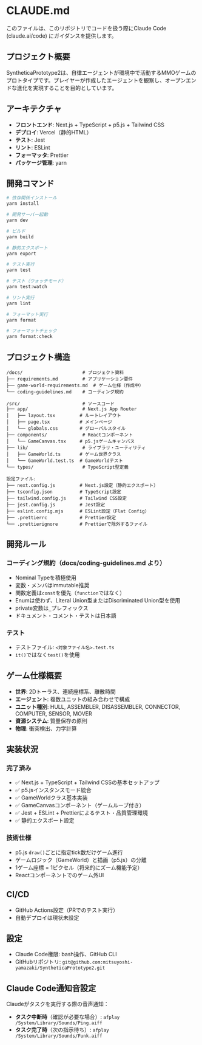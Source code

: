 # CLAUDE.md

このファイルは、このリポジトリでコードを扱う際にClaude Code (claude.ai/code) にガイダンスを提供します。

## プロジェクト概要

SyntheticaPrototype2は、自律エージェントが環境中で活動するMMOゲームのプロトタイプです。プレイヤーが作成したエージェントを観察し、オープンエンドな進化を実現することを目的としています。

## アーキテクチャ

- **フロントエンド**: Next.js + TypeScript + p5.js + Tailwind CSS
- **デプロイ**: Vercel（静的HTML）
- **テスト**: Jest
- **リント**: ESLint
- **フォーマッタ**: Prettier
- **パッケージ管理**: yarn

## 開発コマンド

```bash
# 依存関係インストール
yarn install

# 開発サーバー起動
yarn dev

# ビルド
yarn build

# 静的エクスポート
yarn export

# テスト実行
yarn test

# テスト（ウォッチモード）
yarn test:watch

# リント実行
yarn lint

# フォーマット実行
yarn format

# フォーマットチェック
yarn format:check
```

## プロジェクト構造

```
/docs/                      # プロジェクト資料
├── requirements.md         # アプリケーション要件
├── game-world-requirements.md  # ゲーム仕様（作成中）
└── coding-guidelines.md    # コーディング規約

/src/                       # ソースコード
├── app/                    # Next.js App Router
│   ├── layout.tsx         # ルートレイアウト
│   ├── page.tsx           # メインページ
│   └── globals.css        # グローバルスタイル
├── components/             # Reactコンポーネント
│   └── GameCanvas.tsx     # p5.jsゲームキャンバス
├── lib/                    # ライブラリ・ユーティリティ
│   ├── GameWorld.ts       # ゲーム世界クラス
│   └── GameWorld.test.ts  # GameWorldテスト
└── types/                  # TypeScript型定義

設定ファイル:
├── next.config.js         # Next.js設定（静的エクスポート）
├── tsconfig.json          # TypeScript設定
├── tailwind.config.js     # Tailwind CSS設定
├── jest.config.js         # Jest設定
├── eslint.config.mjs      # ESLint設定（Flat Config）
├── .prettierrc            # Prettier設定
└── .prettierignore        # Prettierで除外するファイル
```

## 開発ルール

### コーディング規約（docs/coding-guidelines.md より）

- Nominal Typeを積極使用
- 変数・メンバはimmutable推奨
- 関数定義は`const`を優先（`function`ではなく）
- Enumは使わず、Literal Union型またはDiscriminated Union型を使用
- private変数は`_`プレフィックス
- ドキュメント・コメント・テストは日本語

### テスト

- テストファイル: `<対象ファイル名>.test.ts`
- `it()`ではなく`test()`を使用

## ゲーム仕様概要

- **世界**: 2Dトーラス、連続座標系、離散時間
- **エージェント**: 複数ユニットの組み合わせで構成
- **ユニット種別**: HULL, ASSEMBLER, DISASSEMBLER, CONNECTOR, COMPUTER, SENSOR, MOVER
- **資源システム**: 質量保存の原則
- **物理**: 衝突検出、力学計算

## 実装状況

### 完了済み

- ✅ Next.js + TypeScript + Tailwind CSSの基本セットアップ
- ✅ p5.jsインスタンスモード統合
- ✅ GameWorldクラス基本実装
- ✅ GameCanvasコンポーネント（ゲームループ付き）
- ✅ Jest + ESLint + Prettierによるテスト・品質管理環境
- ✅ 静的エクスポート設定

### 技術仕様

- p5.js `draw()`ごとに指定tick数だけゲーム進行
- ゲームロジック（GameWorld）と描画（p5.js）の分離
- 1ゲーム座標 = 1ピクセル（将来的にズーム機能予定）
- Reactコンポーネントでのゲーム外UI

## CI/CD

- GitHub Actions設定（PRでのテスト実行）
- 自動デプロイは現状未設定

## 設定

- Claude Code権限: bash操作、GitHub CLI
- GitHubリポジトリ: `git@github.com:mitsuyoshi-yamazaki/SyntheticaPrototype2.git`

## Claude Code通知音設定

Claudeがタスクを実行する際の音声通知：

- **タスク中断時**（確認が必要な場合）: `afplay /System/Library/Sounds/Ping.aiff`
- **タスク完了時**（次の指示待ち）: `afplay /System/Library/Sounds/Funk.aiff`
